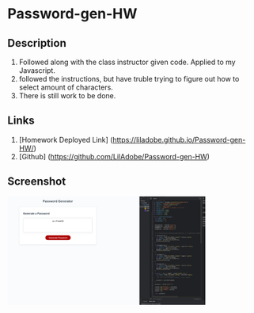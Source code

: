 # Password-gen-HW

## Description
1. Followed along with the class instructor given code. Applied to my Javascript. 
2. followed the instructions, but have truble trying to figure out how to select amount of characters. 
3. There is still work to be done. 

## Links

1. [Homework Deployed Link] (https://liladobe.github.io/Password-gen-HW/)
2. [Github] (https://github.com/LilAdobe/Password-gen-HW)

## Screenshot
<img src="assets/screenshotbefore.png" width="400px">